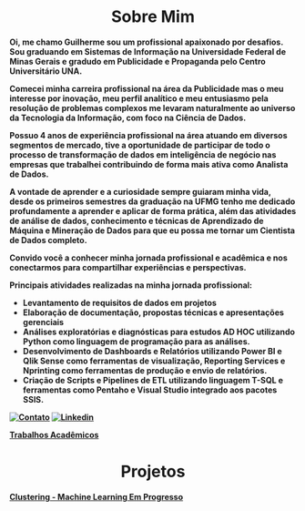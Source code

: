 <center><h1><b> Sobre Mim</h1></center>
Oi, me chamo Guilherme sou um profissional apaixonado por desafios. 
Sou graduando em Sistemas de Informação na Universidade Federal de Minas Gerais e gradudo em Publicidade e Propaganda pelo Centro Universitário UNA.

Comecei minha carreira profissional na área da Publicidade mas o meu interesse por inovação, meu perfil analítico e meu entusiasmo pela resolução de problemas complexos me levaram naturalmente ao universo da Tecnologia da Informação, com foco na Ciência de Dados.

Possuo 4 anos de experiência profissional na área atuando em diversos segmentos de mercado, tive a oportunidade de participar de todo o processo de transformação de dados em inteligência de negócio nas empresas que trabalhei contribuindo de forma mais ativa como Analista de Dados.

A vontade de aprender e a curiosidade sempre guiaram minha vida, desde os primeiros semestres da graduação na UFMG tenho me dedicado profundamente a aprender e aplicar de forma prática, além das atividades de análise de dados, conhecimento e técnicas de Aprendizado de Máquina e Mineração de Dados para que eu possa me tornar um Cientista de Dados completo.

Convido você a conhecer minha jornada profissional e acadêmica e nos conectarmos para compartilhar experiências e perspectivas.

Principais atividades realizadas na minha jornada profissional:
- Levantamento de requisitos de dados em projetos
- Elaboração de documentação, propostas técnicas e apresentações gerenciais
- Análises exploratórias e diagnósticas para estudos AD HOC utilizando Python como linguagem de programação para as análises.
- Desenvolvimento de Dashboards e Relatórios utilizando Power BI e Qlik Sense como ferramentas de visualização, Reporting Services e Nprinting como ferramentas de produção e envio de relatórios.
- Criação de Scripts e Pipelines de ETL utilizando linguagem T-SQL e ferramentas como Pentaho e Visual Studio integrado aos pacotes SSIS. 

[![Contato](https://img.shields.io/badge/Gmail-D14836?style=for-the-badge&logo=gmail&logoColor=white)](mailto:guimendeees.si@gmail.com) 
[![Linkedin](https://img.shields.io/badge/LinkedIn-0077B5?style=for-the-badge&logo=linkedin&logoColor=white)](https://www.linkedin.com/in/guimendees/)

[Trabalhos Acadêmicos](https://github.com/GuiMendeees/UFMG)
<center><h1><b>Projetos</h1></center>

[Clustering - Machine Learning Em Progresso](https://github.com/GuiMendeees/Projetos/blob/main/Clustering/Clustering_Segmentação_de_Clientes.ipynb)
<!--[ML]()

-->
